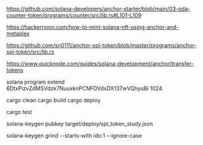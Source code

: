https://github.com/solana-developers/anchor-starter/blob/main/03-pda-counter-token/programs/counter/src/lib.rs#L101-L109

https://hackernoon.com/how-to-mint-solana-nft-using-anchor-and-metaplex

https://github.com/sn0111/anchor-spl-token/blob/master/programs/anchor-spl-token/src/lib.rs

https://www.quicknode.com/guides/solana-development/anchor/transfer-tokens




 solana program extend 6DtxPizvZdMSVdzk7NuuxknPCNFDVdxDX137wVQhyuBi 1024


 cargo clean
 cargo build
 cargo deploy

 cargo test

solana-keygen pubkey target/deploy/spl_token_study.json

solana-keygen grind --starts-with ido:1 --ignore-case
